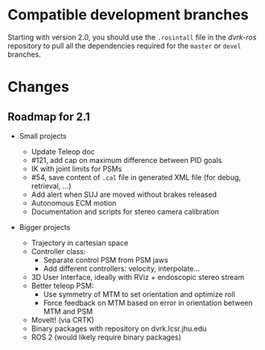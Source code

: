 # Compatible development branches

Starting with version 2.0, you should use the `.rosintall` file in the *dvrk-ros* repository to pull all the dependencies required for the `master` or `devel` branches. 

# Changes

## Roadmap for 2.1

* Small projects
  * Update Teleop doc
  * #121, add cap on maximum difference between PID goals
  * IK with joint limits for PSMs
  * #54, save content of `.cal` file in generated XML file (for debug, retrieval, ...)
  * Add alert when SUJ are moved without brakes released
  * Autonomous ECM motion
  * Documentation and scripts for stereo camera calibration

* Bigger projects
  * Trajectory in cartesian space
  * Controller class:
    * Separate control PSM from PSM jaws
    * Add different controllers: velocity, interpolate...
  * 3D User Interface, ideally with RViz + endoscopic stereo stream
  * Better teleop PSM:
    * Use symmetry of MTM to set orientation and optimize roll
    * Force feedback on MTM based on error in orientation between MTM and PSM
  * MoveIt! (via CRTK)
  * Binary packages with repository on dvrk.lcsr.jhu.edu
  * ROS 2 (would likely require binary packages)
